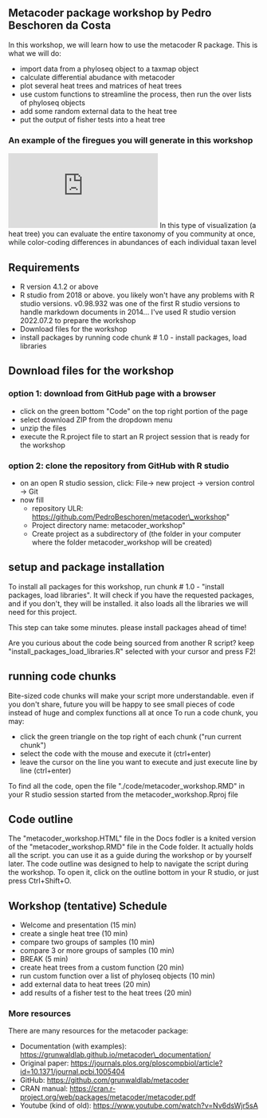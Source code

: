 ﻿## Metacoder package workshop by Pedro Beschoren da Costa
In this workshop, we will learn how to use the metacoder R package. This is what we will do:
* import data from a phyloseq object to a taxmap object
* calculate differential abudance with metacoder
* plot several heat trees and matrices of heat trees
* use custom functions to streamline the process, then run the over lists of phyloseq objects
* add some random external data to the heat tree
* put the output of fisher tests into a heat tree
### An example of the firegues you will generate in this workshop 
![Comparison of microbial communities in two lineages of Brassicaceae plants](https://github.com/PedroBeschoren/metacoder_workshop/blob/master/results/heat_tree_diff_lineages.pdf)
In this type of visualization (a heat tree) you can evaluate the entire taxonomy of you community at once, while color-coding differences in abundances of each individual taxan level
## Requirements
* R version 4.1.2 or above
* R studio from 2018 or above. you likely won't have any problems with R studio versions.  v0.98.932 was one of the first R studio versions to handle markdown documents in 2014... I've used R studio version 2022.07.2 to prepare the workshop
* Download files for the workshop
* install packages by running code chunk # 1.0 - install packages, load libraries
## Download files for the workshop
### option 1: download from GitHub page with a browser
* click on the green bottom "Code" on the top right portion of the page
* select download ZIP from the dropdown menu
* unzip the files
* execute the R.project file to start an R project session that is ready for the workshop
### option 2: clone the repository from GitHub with R studio
* on an open R studio session, click: File-> new project -> version control -> Git
* now fill
  * repository ULR: https://github.com/PedroBeschoren/metacoder\_workshop"
  * Project directory name: metacoder\_workshop"
  * Create project as a subdirectory of (the folder in your computer where the folder metacoder\_workshop will be created)
## setup and package installation
To install all packages for this workshop, run chunk # 1.0 - "install packages, load libraries". It will check if you have the requested packages, and if you don't, they will be installed. it also loads all the libraries we will need for this project.

This step can take some minutes. please install packages ahead of time​!

Are you curious about the code being sourced from another R script? keep "install\_packages\_load\_libraries.R" selected with your cursor and press F2!
## running code chunks
Bite-sized code chunks will make your script more understandable. even if you don't share, future you will be happy to see small pieces of code instead of huge and complex functions all at once To run a code chunk, you may:
* click the green triangle on the top right of each chunk ("run current chunk")
* select the code with the mouse and execute it (ctrl+enter)
* leave the cursor on the line you want to execute and just execute line by line (ctrl+enter)

To find all the code, open the file "./code/metacoder\_workshop.RMD" in your R studio session started from the metacoder\_workshop.Rproj file
## Code outline
The "metacoder\_workshop.HTML" file in the Docs fodler is a knited version of the "metacoder\_workshop.RMD" file in the Code folder. It actually holds all the script. you can use it as a guide during the workshop or by yourself later.
The code outline was designed to help to navigate the script during the workshop. To open it, click on the outline bottom in your R studio, or just press Ctrl+Shift+O.

## Workshop (tentative) Schedule
- Welcome and presentation (15 min)
- create a single heat tree (10 min)
- compare two groups of samples (10 min)
- compare 3 or more groups of samples (10 min)
- BREAK (5 min)
- create heat trees from a custom function (20 min)
- run custom function over a list of phyloseq objects (10 min)
- add external data to heat trees (20 min)
- add results of a fisher test to the heat trees (20 min)

### More resources
There are many resources for the metacoder package:

* Documentation (with examples): https://grunwaldlab.github.io/metacoder\_documentation/​
* Original paper: https://journals.plos.org/ploscompbiol/article?id=10.1371/journal.pcbi.1005404​
* GitHub: https://github.com/grunwaldlab/metacoder​
* CRAN manual: https://cran.r-project.org/web/packages/metacoder/metacoder.pdf​
* Youtube (kind of old): https://www.youtube.com/watch?v=Nv6dsWjr5sA
